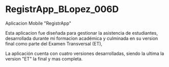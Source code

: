 # RegistrApp_BLopez_006D

Aplicacion Mobile "RegistrApp" 

Esta aplicacion fue diseñada para gestionar la asistencia de estudiantes, desarrollada durante mi formacion académica
y culminada en su version final como parte del Examen Transversal (ET),

La aplicación cuenta con cuatro versiones desarrolladas, siendo la ultima la version "ET" la final y mas completa.
